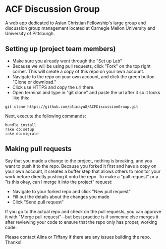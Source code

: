 # ACF Discussion Group
A web app dedicated to Asian Christian Fellowship's large group and discussion group management located at Carnegie Mellon University and University of Pittsburgh.  

## Setting up (project team members)

* Make sure you already went through the "Set up Lab"
* Because we will be using pull requests, click "Fork" on the top right corner. This will create a copy of this repo on your own account. 
* Navigate to the repo on your own account, and click the green button "Clone or download." 
* Click use HTTPS and copy the url there.
* Open terminal and type in "git clone" and paste the url after it so it looks like this:

```
git clone https://github.com/alinayu8/ACFDiscussionGroup.git
```
Next, execute the following commands:
```
bundle install
rake db:setup
rake db:migrate
```

## Making pull requests

Say that you made a change to the project, nothing is breaking, and you want to push it to the repo. Because you forked it first and have a copy on your own account, it creates a buffer step that allows others to monitor your work before directly pushing it onto the repo. To make a "pull request" or a "is this okay, can I merge it into the project" request:

* Navigate to your forked repo and click "New pull request"
* Fill out the details about the changes you made
* Click "Send pull request"

If you go to the actual repo and check on the pull requests, you can approve it with "Merge pull request"--but best practice is if someone else merges it after reviewing your code to ensure that the repo only has proper, working code.

Please contact Alina or Tiffany if there are any issues building the repo. Thanks!

